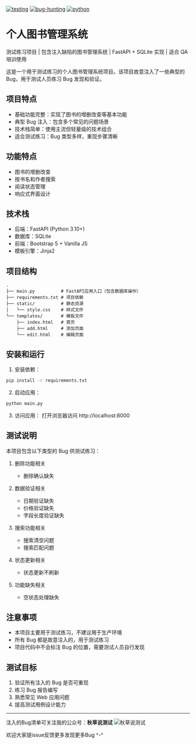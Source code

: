 [![testing](https://img.shields.io/badge/topic-testing-blue)]()
[![bug-hunting](https://img.shields.io/badge/topic-bug__hunting-red)]()
[![python](https://img.shields.io/badge/topic-python-green)]()



# 个人图书管理系统

测试练习项目 | 包含注入缺陷的图书管理系统 | FastAPI + SQLite 实现 | 适合 QA 培训使用

这是一个用于测试练习的个人图书管理系统项目。该项目故意注入了一些典型的 Bug，用于测试人员练习 Bug 发现和验证。

## 项目特点

- 基础功能完整：实现了图书的增删改查等基本功能
- 典型 Bug 注入：包含多个常见的问题场景
- 技术栈简单：使用主流但轻量级的技术组合
- 适合测试练习：Bug 类型多样，重现步骤清晰

## 功能特点

- 图书的增删改查
- 按书名和作者搜索
- 阅读状态管理
- 响应式界面设计

## 技术栈

- 后端：FastAPI (Python 3.10+)
- 数据库：SQLite
- 前端：Bootstrap 5 + Vanilla JS
- 模板引擎：Jinja2

## 项目结构

```
.
├── main.py          # FastAPI应用入口（包含数据库操作）
├── requirements.txt # 项目依赖
├── static/          # 静态资源
│   └── style.css    # 样式文件
└── templates/       # 模板文件
    ├── index.html   # 首页
    ├── add.html     # 添加页面
    └── edit.html    # 编辑页面
```

## 安装和运行

1. 安装依赖：
```bash
pip install -r requirements.txt
```

2. 启动应用：
```bash
python main.py
```

3. 访问应用：
打开浏览器访问 http://localhost:8000

## 测试说明

本项目包含以下类型的 Bug 供测试练习：

1. 删除功能相关
   - 删除确认缺失

2. 数据验证相关
   - 日期验证缺失
   - 价格验证缺失
   - 字段长度验证缺失

3. 搜索功能相关
   - 搜索清空问题
   - 搜索匹配问题

4. 状态更新相关
   - 状态更新不刷新

5. 功能缺失相关
   - 空状态处理缺失

## 注意事项

- 本项目主要用于测试练习，不建议用于生产环境
- 所有 Bug 都是故意注入的，用于测试练习
- 项目代码中不会标注 Bug 的位置，需要测试人员自行发现

## 测试目标

1. 验证所有注入的 Bug 是否可重现
2. 练习 Bug 报告编写
3. 熟悉常见 Web 应用问题
4. 提高测试用例设计能力

---

注入的Bug清单可关注我的公众号：**秋草说测试**
![秋草说测试](https://github.com/user-attachments/assets/bf1177a9-5eeb-4079-a118-a22fe2e511dd)

欢迎大家提issue反馈更多发现更多Bug ^-^
